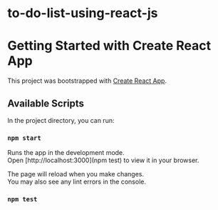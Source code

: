 # to-do-list-using-react-js
# Getting Started with Create React App

This project was bootstrapped with [Create React App](https://github.com/facebook/create-react-app).

## Available Scripts

In the project directory, you can run:

### `npm start`

Runs the app in the development mode.\
Open [http://localhost:3000](npm test) to view it in your browser.

The page will reload when you make changes.\
You may also see any lint errors in the console.

### `npm test`

